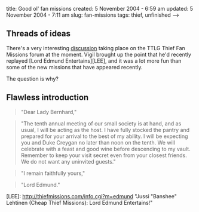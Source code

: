
title: Good ol' fan missions
created: 5 November 2004 - 6:59 am
updated: 5 November 2004 - 7:11 am
slug: fan-missions
tags: thief, unfinished
-->

## Threads of ideas ##

There's a very interesting [discussion][] taking place on the TTLG Thief Fan
Missions forum at the moment. Vigil brought up the point that he'd recently
replayed [Lord Edmund Entertains][LEE], and it was a lot more fun than some of
the new missions that have appeared recently.

The question is why?

## Flawless introduction ##

> "Dear Lady Bernhard,"

> "The tenth annual meeting of our small society is at hand, and as usual, I
> will be acting as the host. I have fully stocked the pantry and prepared for
> your arrival to the best of my ability. I will be expecting you and Duke
> Creygan no later than noon on the tenth. We will celebrate with a feast and
> good wine before descending to my vault. Remember to keep your visit secret
> even from your closest friends. We do not want any uninvited guests."

> "I remain faithfully yours,"

> "Lord Edmund."

[discussion]: http://www.ttlg.com/forums/showthread.php?t=90551 "Vigil (TTLG Thief Fan Missions forum): Observations"
[LEE]: http://thiefmissions.com/info.cgi?m=edmund "Jussi "Banshee" Lehtinen (Cheap Thief Missions): Lord Edmund Entertains!"
